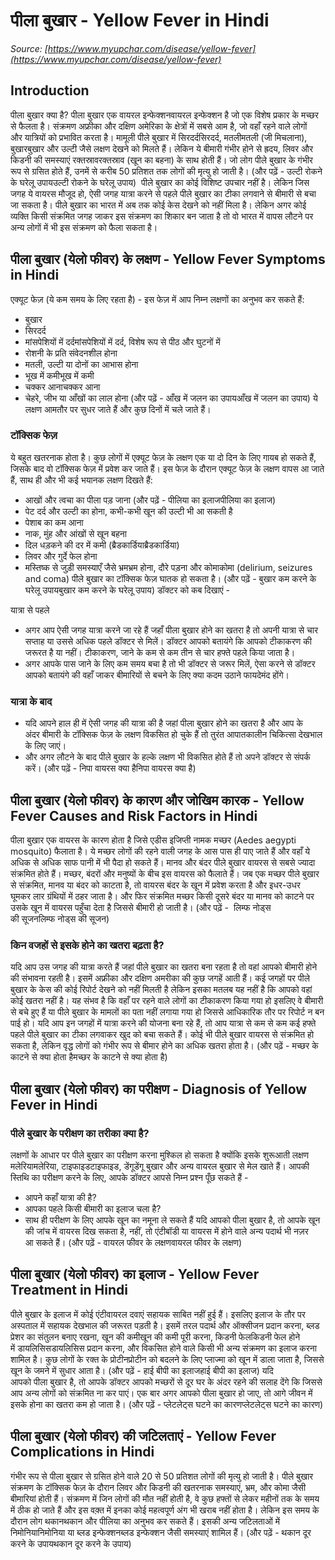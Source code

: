 # पीला बुखार - Yellow Fever in Hindi
_Source: [https://www.myupchar.com/disease/yellow-fever](https://www.myupchar.com/disease/yellow-fever)_

## Introduction
पीला बुखार क्या है?
पीला बुखार एक वायरल इन्फेक्शनवायरल इन्फेक्शन है जो एक विशेष प्रकार के मच्छर से फैलता है। संक्रमण अफ्रीका और दक्षिण अमेरिका के क्षेत्रों में सबसे आम है, जो वहाँ रहने वाले लोगों और यात्रियों को प्रभावित करता है।
मामूली पीले बुखार में सिरदर्दसिरदर्द, मतलीमतली (जी मिचलाना), बुखारबुखार और उल्टी जैसे लक्षण देखने को मिलते हैं। लेकिन ये बीमारी गंभीर होने से ह्रदय, लिवर और किडनी की समस्याएं रक्तस्रावरक्तस्राव (खून का बहना) के साथ होती हैं। जो लोग पीले बुखार के गंभीर रूप से ग्रसित होते हैं, उनमें से करीब 50 प्रतिशत तक लोगों की मृत्यु हो जाती है।
(और पढ़ें - उल्टी रोकने के घरेलू उपायउल्टी रोकने के घरेलू उपाय) 
पीले बुखार का कोई विशिष्ट उपचार नहीं है। लेकिन जिस जगह ये वायरस मौजूद हो, ऐसी जगह यात्रा करने से पहले पीले बुखार का टीका लगवाने से बीमारी से बचा जा सकता है।
पीले बुखार का भारत में अब तक कोई केस देखने को नहीं मिला है। लेकिन अगर कोई व्यक्ति किसी संक्रमित जगह जाकर इस संक्रमण का शिकार बन जाता है तो वो भारत में वापस लौटने पर अन्य लोगों में भी इस संक्रमण को फैला सकता है।

## पीला बुखार (येलो फीवर) के लक्षण - Yellow Fever Symptoms in Hindi
एक्यूट फेज़ (ये कम समय के लिए रहता है) -
इस फेज़ में आप निम्न लक्षणों का अनुभव कर सकते हैं:
- बुखार
- सिरदर्द
- मांसपेशियों में दर्दमांसपेशियों में दर्द, विशेष रूप से पीठ और घुटनों में
- रोशनी के प्रति संवेदनशील होना
- मतली, उल्टी या दोनों का आभास होना
- भूख में कमीभूख में कमी
- चक्कर आनाचक्कर आना
- चेहरे, जीभ या आँखों का लाल होना
(और पढ़ें - आँख में जलन का उपायआँख में जलन का उपाय)
ये लक्षण आमतौर पर सुधर जाते हैं और कुछ दिनों में चले जाते हैं।
### टॉक्सिक फेज़
ये बहुत खतरनाक होता है। कुछ लोगों में एक्यूट फेज़ के लक्षण एक या दो दिन के लिए गायब हो सकते हैं, जिसके बाद वो टॉक्सिक फेज़ में प्रवेश कर जाते हैं। इस फेज़ के दौरान एक्यूट फेज़ के लक्षण वापस आ जाते हैं, साथ ही और भी कई भयानक लक्षण दिखते हैं:
- आखों और त्वचा का पीला पड़ जाना (और पढ़ें - पीलिया का इलाजपीलिया का इलाज)
- पेट दर्द और उल्टी का होना, कभी-कभी खून की उल्टी भी आ सकती है
- पेशाब का कम आना
- नाक, मुंह और आंखों से खून बहना
- दिल धड़कने की दर में कमी (ब्रैडकार्डियाब्रैडकार्डिया)
- लिवर और गुर्दे फेल होना
- मस्तिष्क से जुड़ी समस्याएँ जैसे भ्रमभ्रम होना, दौरे पड़ना और कोमाकोमा (delirium, seizures and coma)
पीले बुखार का टॉक्सिक फेज़ घातक हो सकता है।
(और पढ़ें - बुखार कम करने के घरेलू उपायबुखार कम करने के घरेलू उपाय)
डॉक्टर को कब दिखाएं - 

यात्रा से पहले
- अगर आप ऐसी जगह यात्रा करने जा रहे हैं जहाँ पीला बुखार होने का खतरा है तो अपनी यात्रा से चार सप्ताह या उससे अधिक पहले डॉक्टर से मिलें। डॉक्टर आपको बतायंगे कि आपको टीकाकरण की जरूरत है या नहीं। टीकाकरण, जाने के कम से कम तीन से चार हफ्ते पहले किया जाता है।
- अगर आपके पास जाने के लिए कम समय बचा है तो भी डॉक्टर से जरूर मिलें, ऐसा करने से डॉक्टर आपको बतायंगे की वहाँ जाकर बीमारियों से बचने के लिए क्या कदम उठाने फायदेमंद होंगे।
### यात्रा के बाद
- यदि आपने हाल ही में ऐसी जगह की यात्रा की है जहां पीला बुखार होने का खतरा है और आप के अंदर बीमारी के टॉक्सिक फेज़ के लक्षण विकसित हो चुके हैं तो तुरंत आपातकालीन चिकित्सा देखभाल के लिए जाएं।
- और अगर लौटने के बाद पीले बुखार के हल्के लक्षण भी विकसित होते हैं तो अपने डॉक्टर से संपर्क करें।
(और पढ़ें - निपा वायरस क्या हैनिपा वायरस क्या है)

## पीला बुखार (येलो फीवर) के कारण और जोखिम कारक - Yellow Fever Causes and Risk Factors in Hindi
पीला बुखार एक वायरस के कारण होता है जिसे एडीस इजिप्ती नामक मच्छर (Aedes aegypti mosquito) फैलाता है। ये मच्छर लोगों की रहने वाली जगह के आस पास ही पाए जाते हैं और वहाँ ये अधिक से अधिक साफ पानी में भी पैदा हो सकते हैं।
मानव और बंदर पीले बुखार वायरस से सबसे ज्यादा संक्रमित होते हैं। मच्छर, बंदरों और मनुष्यों के बीच इस वायरस को फैलाते हैं।
जब एक मच्छर पीले बुखार से संक्रमित, मानव या बंदर को काटता है, तो वायरस बंदर के खून में प्रवेश करता है और इधर-उधर घूमकर लार ग्रंथियों में ठहर जाता है। और फिर संक्रमित मच्छर किसी दूसरे बंदर या मानव को काटने पर उसके खून में वायरस पहुँचा देता है जिससे बीमारी हो जाती है।
(और पढ़ें -  लिम्फ नोड्स की सूजनलिम्फ नोड्स की सूजन)
### किन वजहों से इसके होने का खतरा बढ़ता है?
यदि आप उस जगह की यात्रा करते हैं जहां पीले बुखार का खतरा बना रहता है तो वहां आपको बीमारी होने की संभावना रहती है। इसमें अफ्रीका और दक्षिण अमरीका की कुछ जगहें आती हैं।
कई जगहों पर पीले बुखार के केस की कोई रिपोर्ट देखने को नहीं मिलती है लेकिन इसका मतलब यह नहीं है कि आपको वहां कोई खतरा नहीं है। यह संभव है कि वहाँ पर रहने वाले लोगों का टीकाकरण किया गया हो इसलिए वे बीमारी से बचे हुए हैं या पीले बुखार के मामलों का पता नहीं लगाया गया हो जिससे आधिकारिक तौर पर रिपोर्ट न बन पाई हो।
यदि आप इन जगहों में यात्रा करने की योजना बना रहे हैं, तो आप यात्रा से कम से कम कई हफ्ते पहले पीले बुखार का टीका लगवाकर खुद को बचा सकते हैं।
कोई भी पीले बुखार वायरस से संक्रमित हो सकता है, लेकिन वृद्ध लोगों को गंभीर रूप से बीमार होने का अधिक खतरा होता है।
(और पढ़ें - मच्छर के काटने से क्या होता हैमच्छर के काटने से क्या होता है)

## पीला बुखार (येलो फीवर) का परीक्षण - Diagnosis of Yellow Fever in Hindi
### पीले बुखार के परीक्षण का तरीका क्या है?
लक्षणों के आधार पर पीले बुखार का परीक्षण करना मुश्किल हो सकता है क्योंकि इसके शुरूआती लक्षण मलेरियामलेरिया, टाइफाइडटाइफाइड, डेंगूडेंगू बुखार और अन्य वायरल बुखार से मेल खाते हैं।
आपकी स्तिथि का परीक्षण करने के लिए, आपके डॉक्टर आपसे निम्न प्रश्न पूँछ सकते हैं -
- आपने कहाँ यात्रा की है?
- आपका पहले किसी बीमारी का इलाज चला है?
- साथ ही परीक्षण के लिए आपके खून का नमूना ले सकते हैं
यदि आपको पीला बुखार है, तो आपके खून की जांच में वायरस दिख सकता है, नहीं, तो एंटीबॉडी या वायरस में होने वाले अन्य पदार्थ भी नज़र आ सकते हैं।
(और पढ़ें - वायरल फीवर के लक्षणवायरल फीवर के लक्षण)

## पीला बुखार (येलो फीवर) का इलाज - Yellow Fever Treatment in Hindi
पीले बुखार के इलाज में कोई एंटीवायरल दवाएं सहायक साबित नहीं हुई हैं। इसलिए इलाज के तौर पर अस्पताल में सहायक देखभाल की जरूरत पड़ती है। इसमें तरल पदार्थ और ऑक्सीजन प्रदान करना, ब्लड प्रेशर का संतुलन बनाए रखना, खून की कमीखून की कमी पूरी करना, किडनी फेलकिडनी फेल होने में डायलिसिसडायलिसिस प्रदान करना, और विकसित होने वाले किसी भी अन्य संक्रमण का इलाज करना शामिल है। कुछ लोगों के रक्त के प्रोटीनप्रोटीन को बदलने के लिए प्लाज्मा को खून में डाला जाता है, जिससे खून के जमने में सुधार आता है।
(और पढ़ें - हाई बीपी का इलाजहाई बीपी का इलाज)
यदि आपको पीला बुखार है, तो आपके डॉक्टर आपको मच्छरों से दूर घर के अंदर रहने की सलाह देंगे कि जिससे आप अन्य लोगों को संक्रमित ना कर पाएं। एक बार अगर आपको पीला बुखार हो जाए, तो आगे जीवन में इसके होना का खतरा कम हो जाता है।
(और पढ़ें - प्लेटलेट्स घटने का कारणप्लेटलेट्स घटने का कारण)

## पीला बुखार (येलो फीवर) की जटिलताएं - Yellow Fever Complications in Hindi
गंभीर रूप से पीला बुखार से ग्रसित होने वाले 20 से 50 प्रतिशत लोगों की मृत्यु हो जाती है। पीले बुखार संक्रमण के टॉक्सिक फेज़ के दौरान लिवर और किडनी की खतरनाक समस्याएं, भ्रम, और कोमा जैसी बीमारियां होती हैं।
संक्रमण में जिन लोगों की मौत नहीं होती है, वे कुछ हफ्तों से लेकर महीनों तक के समय में ठीक हो जाते हैं और इस वक़्त में इनका कोई महत्वपूर्ण अंग भी खराब नहीं होता है। लेकिन इस समय के दौरान लोग थकानथकान और पीलिया का अनुभव कर सकते हैं। इसकी अन्य जटिलताओं में निमोनियानिमोनिया या ब्लड इन्फेक्शनब्लड इन्फेक्शन जैसी समस्याएं शामिल हैं।
(और पढ़ें - थकान दूर करने के उपायथकान दूर करने के उपाय)

